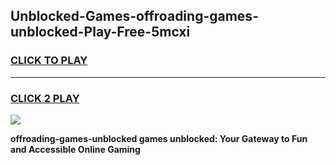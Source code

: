 
## Unblocked-Games-offroading-games-unblocked-Play-Free-5mcxi
<h3>
<a href="https://premium76.site?title=offroading-games-unblocked&ref=17A">CLICK TO PLAY</a></h3>
<hr>

<h3>
<a href="https://premium76.site?title=offroading-games-unblocked&ref=17A">CLICK 2 PLAY</a>
  
</h3>

<a href="https://premium76.site?title=offroading-games-unblocked&ref=17A"><img src="https://clearcache.store/games.png"></a>


**offroading-games-unblocked games unblocked: Your Gateway to Fun and Accessible Online Gaming**
